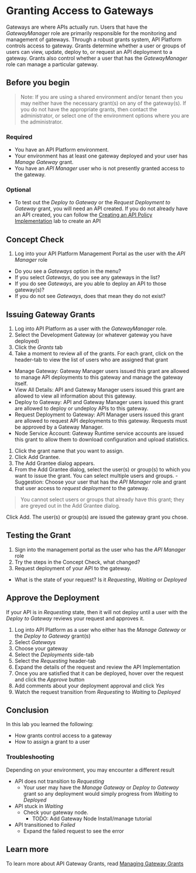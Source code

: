 # Granting Access to Gateways
Gateways are where APIs actually run.  Users that have the *GatewayManager* role are primarily responsible for the monitoring and management of gateways.  Through a robust grants system, API Platform controls access to gateway.  Grants determine whether a user or groups of users can view, update, deploy to, or request an API deployment to a gateway.  Grants also control whether a user that has the *GatewayManager* role can manage a particular gateway.

## Before you begin
> Note: If you are using a shared environment and/or tenant then you may neither have the necessary grant(s) on any of the gateway(s).  If you do not have the appropriate grants, then contact the administrator, or select one of the environment options where you are the administrator.

### Required
- You have an API Platform environment.
- Your environment has at least one gateway deployed and your user has *Manage Gateway* grant.
- You have an *API Manager* user who is not presently granted access to the gateway.

### Optional
  - To test out the *Deploy to Gateway* or the *Request Deployment to Gateway* grant, you will need an API created.  If you do not already have an API created, you can follow the [Creating an API Policy Implementation](create.api.md) lab to create an API

## Concept Check
1.  Log into your API Platform Management Portal as the user with the *API Manager* role
  - Do you see a *Gateways* option in the menu?
  - If you select *Gateways*, do you see any gateways in the list?
  - If you do see *Gateways*, are you able to deploy an API to those gateway(s)?
  - If you do not see *Gateways*, does that mean they do not exist?

## Issuing Gateway Grants
1. Log into API Platform as a user with the *GatewayManager* role.
1. Select the Development Gateway (or whatever gateway you have deployed)
1. Click the *Grants* tab
1. Take a moment to review all of the grants.  For each grant, click on the header-tab to view the list of users who are assigned that grant
  - Manage Gateway: Gateway Manager users issued this grant are allowed to manage API deployments to this gateway and manage the gateway itself.
  - View All Details: API and Gateway Manager users issued this grant are allowed to view all information about this gateway.
  - Deploy to Gateway: API and Gateway Manager users issued this grant are allowed to deploy or undeploy APIs to this gateway.
  - Request Deployment to Gateway: API Manager users issued this grant are allowed to request API deployments to this gateway. Requests must be approved by a Gateway Manager.
  - Node Service Account: Gateway Runtime service accounts are issued this grant to allow them to download configuration and upload statistics.
1. Click the grant name that you want to assign.
  1. Click Add Grantee.
  1. The Add Grantee dialog appears.
  1. From the Add Grantee dialog, select the user(s) or group(s) to which you want to issue the grant. You can select multiple users and groups.
    - Suggestion: Choose your user that has the *API Manager* role and grant that user access to *request deployment* to the gateway.

> You cannot select users or groups that already have this grant; they are greyed out in the Add Grantee dialog.

Click Add.
The user(s) or group(s) are issued the gateway grant you chose.

## Testing the Grant
1. Sign into the management portal as the user who has the *API Manager* role
1. Try the steps in the Concept Check, what changed?
1. Request deployment of your API to the gateway.
  - What is the state of your request?  Is it *Requesting*, *Waiting* or *Deployed*

## Approve the Deployment
If your API is in *Requesting* state, then it will not deploy until a user with the *Deploy to Gateway* reviews your request and approves it.

1. Log into API Platform as a user who either has the *Manage Gateway* or the *Deploy to Gateway* grant(s)
1. Select *Gateways*
1. Choose your gateway
1. Select the *Deployments* side-tab
1. Select the *Requesting* header-tab
1. Expand the details of the request and review the API Implementation
1. Once you are satisfied that it can be deployed, hover over the request and click the *Approve* button
1. Add comments about your deployment approval and click *Yes*
1. Watch the request transition from *Requesting* to *Waiting* to *Deployed*

## Conclusion
In this lab you learned the following:
  - How grants control access to a gateway
  - How to assign a grant to a user

### Troubleshooting
Depending on your environment, you may encounter a different result
- API does not transition to *Requesting*
  - Your user may have the *Manage Gateway* or *Deploy to Gateway* grant so any deployment would simply progress from *Waiting* to *Deployed*
- API stuck in *Waiting*
  - Check your gateway node.
    - TODO: Add Gateway Node Install/manage tutorial
- API transitioned to *Failed*
  - Expand the failed request to see the error

## Learn more
To learn more about API Gateway Grants, read [Managing Gateway Grants](https://docs.oracle.com/en/cloud/paas/api-platform-cloud/apfad/managing-gateway-grants.html)
